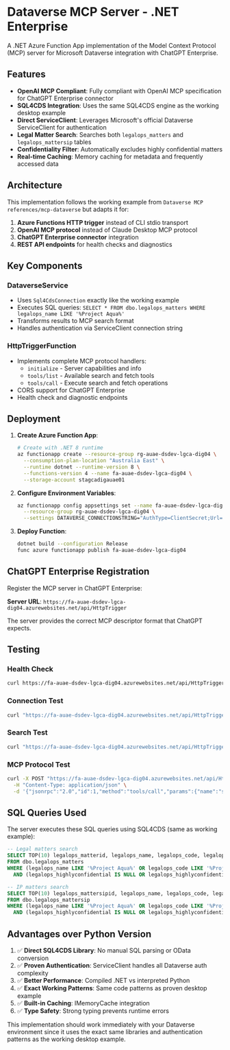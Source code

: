 # Dataverse MCP Server - .NET Enterprise

A .NET Azure Function App implementation of the Model Context Protocol (MCP) server for Microsoft Dataverse integration with ChatGPT Enterprise.

## Features

- **OpenAI MCP Compliant**: Fully compliant with OpenAI MCP specification for ChatGPT Enterprise connector
- **SQL4CDS Integration**: Uses the same SQL4CDS engine as the working desktop example
- **Direct ServiceClient**: Leverages Microsoft's official Dataverse ServiceClient for authentication
- **Legal Matter Search**: Searches both `legalops_matters` and `legalops_mattersip` tables
- **Confidentiality Filter**: Automatically excludes highly confidential matters
- **Real-time Caching**: Memory caching for metadata and frequently accessed data

## Architecture

This implementation follows the working example from `Dataverse MCP references/mcp-dataverse` but adapts it for:

1. **Azure Functions HTTP trigger** instead of CLI stdio transport
2. **OpenAI MCP protocol** instead of Claude Desktop MCP protocol  
3. **ChatGPT Enterprise connector** integration
4. **REST API endpoints** for health checks and diagnostics

## Key Components

### DataverseService
- Uses `Sql4CdsConnection` exactly like the working example
- Executes SQL queries: `SELECT * FROM dbo.legalops_matters WHERE legalops_name LIKE '%Project Aqua%'`
- Transforms results to MCP search format
- Handles authentication via ServiceClient connection string

### HttpTriggerFunction  
- Implements complete MCP protocol handlers:
  - `initialize` - Server capabilities and info
  - `tools/list` - Available search and fetch tools
  - `tools/call` - Execute search and fetch operations
- CORS support for ChatGPT Enterprise
- Health check and diagnostic endpoints

## Deployment

1. **Create Azure Function App**:
   ```bash
   # Create with .NET 8 runtime
   az functionapp create --resource-group rg-auae-dsdev-lgca-dig04 \
     --consumption-plan-location "Australia East" \
     --runtime dotnet --runtime-version 8 \
     --functions-version 4 --name fa-auae-dsdev-lgca-dig04 \
     --storage-account stagcadigauae01
   ```

2. **Configure Environment Variables**:
   ```bash
   az functionapp config appsettings set --name fa-auae-dsdev-lgca-dig04 \
     --resource-group rg-auae-dsdev-lgca-dig04 \
     --settings DATAVERSE_CONNECTIONSTRING="AuthType=ClientSecret;Url=https://rt-pp-legal-dev.crm.dynamics.com;ClientId=your-client-id;ClientSecret=your-client-secret"
   ```

3. **Deploy Function**:
   ```bash
   dotnet build --configuration Release
   func azure functionapp publish fa-auae-dsdev-lgca-dig04
   ```

## ChatGPT Enterprise Registration

Register the MCP server in ChatGPT Enterprise:

**Server URL**: `https://fa-auae-dsdev-lgca-dig04.azurewebsites.net/api/HttpTrigger`

The server provides the correct MCP descriptor format that ChatGPT expects.

## Testing

### Health Check
```bash
curl https://fa-auae-dsdev-lgca-dig04.azurewebsites.net/api/HttpTrigger
```

### Connection Test  
```bash
curl "https://fa-auae-dsdev-lgca-dig04.azurewebsites.net/api/HttpTrigger?dataverse-test"
```

### Search Test
```bash
curl "https://fa-auae-dsdev-lgca-dig04.azurewebsites.net/api/HttpTrigger?test-search&q=Project%20Aqua"
```

### MCP Protocol Test
```bash
curl -X POST "https://fa-auae-dsdev-lgca-dig04.azurewebsites.net/api/HttpTrigger" \
  -H "Content-Type: application/json" \
  -d '{"jsonrpc":"2.0","id":1,"method":"tools/call","params":{"name":"search","arguments":{"query":"Project Aqua"}}}'
```

## SQL Queries Used

The server executes these SQL queries using SQL4CDS (same as working example):

```sql
-- Legal matters search
SELECT TOP(10) legalops_matterid, legalops_name, legalops_code, legalops_description 
FROM dbo.legalops_matters 
WHERE (legalops_name LIKE '%Project Aqua%' OR legalops_code LIKE '%Project Aqua%') 
  AND (legalops_highlyconfidential IS NULL OR legalops_highlyconfidential != 1)

-- IP matters search  
SELECT TOP(10) legalops_mattersipid, legalops_name, legalops_code, legalops_description 
FROM dbo.legalops_mattersip 
WHERE (legalops_name LIKE '%Project Aqua%' OR legalops_code LIKE '%Project Aqua%') 
  AND (legalops_highlyconfidential IS NULL OR legalops_highlyconfidential != 1)
```

## Advantages over Python Version

1. ✅ **Direct SQL4CDS Library**: No manual SQL parsing or OData conversion
2. ✅ **Proven Authentication**: ServiceClient handles all Dataverse auth complexity  
3. ✅ **Better Performance**: Compiled .NET vs interpreted Python
4. ✅ **Exact Working Patterns**: Same code patterns as proven desktop example
5. ✅ **Built-in Caching**: IMemoryCache integration
6. ✅ **Type Safety**: Strong typing prevents runtime errors

This implementation should work immediately with your Dataverse environment since it uses the exact same libraries and authentication patterns as the working desktop example.
